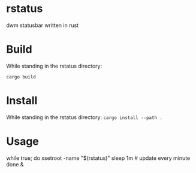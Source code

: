 # rstatus
dwm statusbar written in rust


# Build
While standing in the rstatus directory:

`cargo build`

# Install 
While standing in the rstatus directory:
`cargo install --path .`

# Usage

while true; do
  xsetroot -name "$(rstatus)"
  sleep 1m # update every minute
done & 
